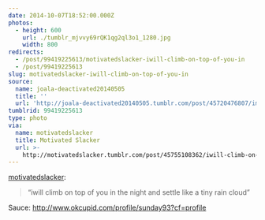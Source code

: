 ```yaml
---
date: 2014-10-07T18:52:00.000Z
photos:
  - height: 600
    url: ./tumblr_mjvvy69rQK1qg2ql3o1_1280.jpg
    width: 800
redirects:
  - /post/99419225613/motivatedslacker-iwill-climb-on-top-of-you-in
  - /post/99419225613
slug: motivatedslacker-iwill-climb-on-top-of-you-in
source:
  name: joala-deactivated20140505
  title: ''
  url: 'http://joala-deactivated20140505.tumblr.com/post/45720476807/im-crying'
tumblrid: 99419225613
type: photo
via:
  name: motivatedslacker
  title: Motivated Slacker
  url: >-
    http://motivatedslacker.tumblr.com/post/45755108362/iwill-climb-on-top-of-you-in-the-night-and-settle
---
```

<p><a href="http://motivatedslacker.tumblr.com/post/45755108362/iwill-climb-on-top-of-you-in-the-night-and-settle" class="tumblr_blog">motivatedslacker</a>:</p>

<blockquote><p>&ldquo;iwill climb on top of you in the night and settle like a tiny rain cloud&rdquo;</p></blockquote>

<p>Sauce: <a href="http://www.okcupid.com/profile/sunday93?cf=profile">http://www.okcupid.com/profile/sunday93?cf=profile</a></p>
